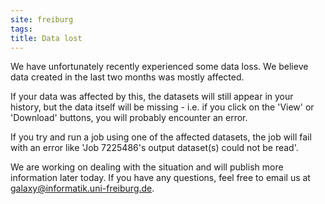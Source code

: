 ```yaml
---
site: freiburg
tags: 
title: Data lost
---
```


We have unfortunately recently experienced some data loss. We believe data created in the last two months was mostly affected.

If your data was affected by this, the datasets will still appear in your history, but the data itself will be missing - i.e. if you click on the 'View' or 'Download' buttons, you will probably encounter an error.

If you try and run a job using one of the affected datasets, the job will fail with an error like 'Job 7225486's output dataset(s) could not be read'.

We are working on dealing with the situation and will publish more information later today. If you have any questions, feel free to email us at galaxy@informatik.uni-freiburg.de.
